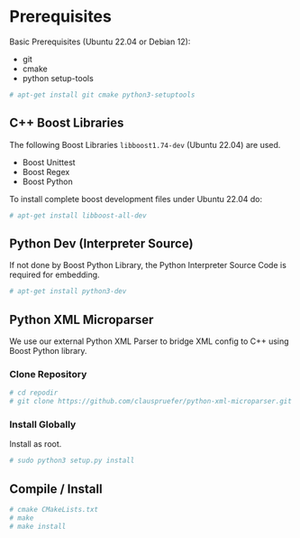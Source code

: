 # Prerequisites

Basic Prerequisites (Ubuntu 22.04 or Debian 12):
- git
- cmake
- python setup-tools

```bash
# apt-get install git cmake python3-setuptools
```

## C++ Boost Libraries

The following Boost Libraries ```libboost1.74-dev``` (Ubuntu 22.04) are used. 

- Boost Unittest
- Boost Regex
- Boost Python

To install complete boost development files under Ubuntu 22.04 do:

```bash
# apt-get install libboost-all-dev
```

## Python Dev (Interpreter Source)

If not done by Boost Python Library, the Python Interpreter Source Code is required for embedding. 

```bash
# apt-get install python3-dev
```

## Python XML Microparser

We use our external Python XML Parser to bridge XML config to C++ using Boost Python library.

### Clone Repository

```bash
# cd repodir
# git clone https://github.com/clauspruefer/python-xml-microparser.git
```

### Install Globally

Install as root.

```bash
# sudo python3 setup.py install
```

## Compile / Install

```bash
# cmake CMakeLists.txt
# make
# make install
```
